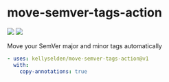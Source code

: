 # move-semver-tags-action

![](https://github.com/kellyselden/move-semver-tags-action/workflows/CI/badge.svg)
![](https://github.com/kellyselden/move-semver-tags-action/workflows/Publish/badge.svg)

Move your SemVer major and minor tags automatically

```yml
- uses: kellyselden/move-semver-tags-action@v1
  with:
    copy-annotations: true
```
